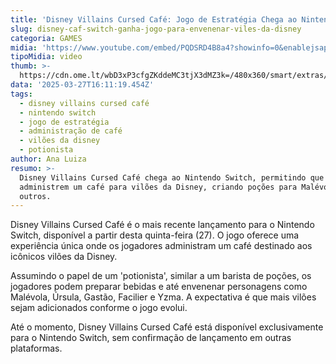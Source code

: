 ```yaml
---
title: 'Disney Villains Cursed Café: Jogo de Estratégia Chega ao Nintendo Switch'
slug: disney-caf-switch-ganha-jogo-para-envenenar-viles-da-disney
categoria: GAMES
midia: 'https://www.youtube.com/embed/PQDSRD4B8a4?showinfo=0&enablejsapi=1'
tipoMidia: video
thumb: >-
  https://cdn.ome.lt/wbD3xP3cfgZKddeMC3tjX3dMZ3k=/480x360/smart/extras/conteudos/Captura_de_tela_2025-03-27_120035.png
data: '2025-03-27T16:11:19.454Z'
tags:
  - disney villains cursed café
  - nintendo switch
  - jogo de estratégia
  - administração de café
  - vilões da disney
  - potionista
author: Ana Luiza
resumo: >-
  Disney Villains Cursed Café chega ao Nintendo Switch, permitindo que jogadores
  administrem um café para vilões da Disney, criando poções para Malévola e
  outros.
---
```


Disney Villains Cursed Café é o mais recente lançamento para o Nintendo Switch, disponível a partir desta quinta-feira (27). O jogo oferece uma experiência única onde os jogadores administram um café destinado aos icônicos vilões da Disney.

Assumindo o papel de um 'potionista', similar a um barista de poções, os jogadores podem preparar bebidas e até envenenar personagens como Malévola, Úrsula, Gastão, Facilier e Yzma. A expectativa é que mais vilões sejam adicionados conforme o jogo evolui.

Até o momento, Disney Villains Cursed Café está disponível exclusivamente para o Nintendo Switch, sem confirmação de lançamento em outras plataformas.
